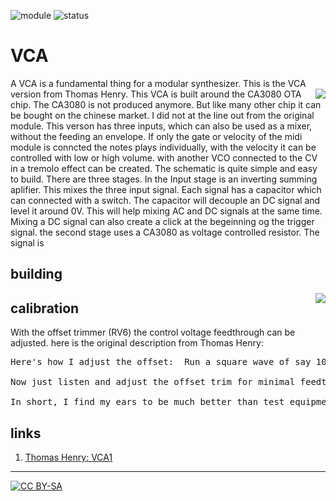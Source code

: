![module](https://img.shields.io/badge/module-VCA-yellow)
![status](https://img.shields.io/badge/status-working-green)

# VCA

A VCA is a fundamental thing for a modular synthesizer. This is the VCA version from Thomas <a href="https://spielhuus.github.io/elektrophon/images/VCA-panel.jpg"><img align="right" src="https://spielhuus.github.io/elektrophon/images/VCA-title.jpg"></a> Henry. This VCA is built around the CA3080 OTA chip. The CA3080 is not produced anymore. But like many other chip it can be bought on the chinese market. I did not at the line out from the original module. This verson has three inputs, which can also be used as a mixer, without the feeding an envelope.  If only the gate or velocity of the midi module is conncted the notes plays individually, with the velocity it can be controlled with low or high volume. with another VCO connected to the CV in a tremolo effect can be created.  The schematic is quite simple and easy to build. There are three stages. In the Input stage is an inverting summing aplifier. This mixes the three input signal. Each signal has a capacitor which can connected with a switch. The capacitor will decouple an DC signal and level it around 0V. This will help mixing AC and DC signals at the same time. Mixing a DC signal can also create a click at the begeinning og the trigger signal. the second stage uses a CA3080 as voltage controlled resistor. The signal is  

## building
<a href="https://spielhuus.github.io/elektrophon/images/VCA-side.jpg"><img align="right" src="https://spielhuus.github.io/elektrophon/images/VCA-side.jpg"></a>

## calibration

With the offset trimmer (RV6) the control voltage feedthrough can be adjusted. here is the original description from Thomas Henry:

<pre>
Here's how I adjust the offset:  Run a square wave of say 100 Hz into the Variable CV.  This is probably +/-5V, so set the Atten pot to 50%.  You now have +/-2.5V.  Dial the Initial control to shift this up to 0 to +5V.  The point is, you now have a 0 to +5V square wave modulating the thing.  Don't connect anything to the Audio inputs, and connect the Line Out to an amplifier.
 
Now just listen and adjust the offset trim for minimal feedthrough.
 
In short, I find my ears to be much better than test equipment for adjusting this thing. 
</pre>


## links

1) [Thomas Henry: VCA1](http://birthofasynth.com/Thomas_Henry/Pages/VCA-1.html)

---
[![CC BY-SA](https://licensebuttons.net/l/by-sa/3.0/88x31.png)](https://creativecommons.org/licenses/by-sa/4.0/)
